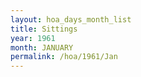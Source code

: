 ```yaml
---
layout: hoa_days_month_list
title: Sittings
year: 1961
month: JANUARY
permalink: /hoa/1961/Jan
---
```

